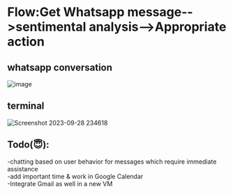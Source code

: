 # Flow:Get Whatsapp message-->sentimental analysis-->Appropriate action

## whatsapp conversation
![image](https://github.com/Ajitesh72/whatsapp_sentimental_bot/assets/95878363/8191e707-f038-4d7a-9273-d4c5449497f2)

## terminal
![Screenshot 2023-09-28 234618](https://github.com/Ajitesh72/whatsapp_sentimental_bot/assets/95878363/40da4f25-4205-4af9-9192-fa7482843e0b)

## Todo(😇):
-chatting based on user behavior for messages which require immediate assistance
<br/>
-add important time & work in Google Calendar
<br/>
-Integrate Gmail as well in a new VM
